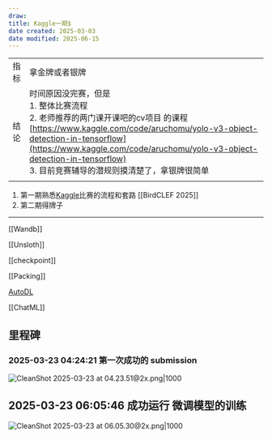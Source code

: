 ```yaml
---
draw:
title: Kaggle一期$
date created: 2025-03-03
date modified: 2025-06-15
---
```


|     |                                                                                                                                                                                                                                           |
| --- | ----------------------------------------------------------------------------------------------------------------------------------------------------------------------------------------------------------------------------------------- |
| 指标  | 拿金牌或者银牌                                                                                                                                                                                                                                   |
| 结论  | 时间原因没完赛，但是<br>1.  整体比赛流程<br>2. 老师推荐的两门课开课吧的cv项目 的课程[https://www.kaggle.com/code/aruchomu/yolo-v3-object-detection-in-tensorflow](https://www.kaggle.com/code/aruchomu/yolo-v3-object-detection-in-tensorflow)<br>3. 目前竞赛辅导的潜规则摸清楚了，拿银牌很简单 |
|     |                                                                                                                                                                                                                                           |

1. 第一期熟悉[Kaggle](Kaggle.md)比赛的流程和套路 [[BirdCLEF 2025]]
2. 第二期得牌子

___

[[Wandb]]

[[Unsloth]]

[[checkpoint]]

[[Packing]]

[AutoDL](AutoDL.md)

[[ChatML]]

## 里程碑

### 2025-03-23 04:24:21 第一次成功的 submission

![CleanShot 2025-03-23 at 04.23.51@2x.png|1000](https://imagehosting4picgo.oss-cn-beijing.aliyuncs.com/imagehosting/fix-dir%2Fmedia%2Fmedia_cNRcZQsIic%2F2025%2F03%2F23%2F04-24-08-f3f07516c16d855c5e0762f174a2b58c-CleanShot%202025-03-23%20at%2004.23.51-2x-66850c.png)

## 2025-03-23 06:05:46 成功运行 微调模型的训练

![CleanShot 2025-03-23 at 06.05.30@2x.png|1000](https://imagehosting4picgo.oss-cn-beijing.aliyuncs.com/imagehosting/fix-dir%2Fmedia%2Fmedia_D9UtwUPquI%2F2025%2F03%2F23%2F06-05-48-05c3c33040210c1aefeb38819fbdb4b4-CleanShot%202025-03-23%20at%2006.05.30-2x-50aca8.png)
